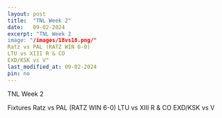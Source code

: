 ```yaml
---
layout: post
title:  "TNL Week 2"
date:   09-02-2024
excerpt: "TNL Week 2
image: "/images/18vs18.png/"
Ratz vs PAL (RATZ WIN 6-0)
LTU vs XIII R & CO 
EXD/KSK vs V"
last_modified_at: 09-02-2024
pin: no
---
```


TNL Week 2

Fixtures 
Ratz vs PAL (RATZ WIN 6-0)
LTU vs XIII R & CO 
EXD/KSK vs V
